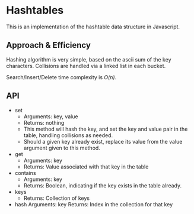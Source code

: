 # Hashtables
This is an implementation of the hashtable data structure in Javascript.

## Approach & Efficiency
Hashing algorithm is very simple, based on the ascii sum of the key characters. Collisions are handled via a linked list in each bucket.

Search/Insert/Delete time complexity is *O(n)*.

## API

* set
  * Arguments: key, value
  * Returns: nothing
  * This method will hash the key, and set the key and value pair in the table, handling collisions as needed.
  * Should a given key already exist, replace its value from the value argument given to this method.
* get
  * Arguments: key
  * Returns: Value associated with that key in the table
* contains
  * Arguments: key
  * Returns: Boolean, indicating if the key exists in the table already.
* keys
  * Returns: Collection of keys
* hash
  Arguments: key
  Returns: Index in the collection for that key
